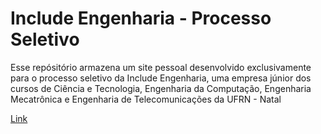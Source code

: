 # Include Engenharia - Processo Seletivo

Esse repósitório armazena um site pessoal desenvolvido exclusivamente para
o processo seletivo da Include Engenharia, uma empresa júnior dos cursos de Ciência
e Tecnologia, Engenharia da Computação, Engenharia Mecatrônica e Engenharia de 
Telecomunicações da UFRN - Natal

[Link](https://pedrohnq.github.io/desafio-include-engenharia/)